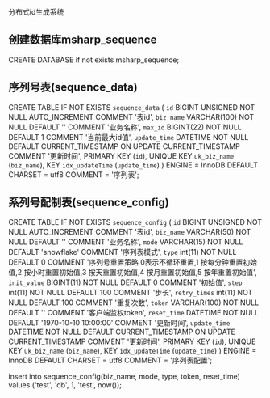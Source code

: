 分布式id生成系统

## 创建数据库msharp_sequence
CREATE DATABASE if not exists msharp_sequence;

## 序列号表(sequence_data)
CREATE TABLE IF NOT EXISTS `sequence_data`
(
  `id`          BIGINT UNSIGNED NOT NULL AUTO_INCREMENT
    COMMENT '表id',
  `biz_name`    VARCHAR(100)    NOT NULL DEFAULT ''
    COMMENT '业务名称',
  `max_id`      BIGINT(22)      NOT NULL DEFAULT 1
    COMMENT '当前最大id值',
  `update_time` DATETIME        NOT NULL DEFAULT CURRENT_TIMESTAMP
    ON UPDATE CURRENT_TIMESTAMP
    COMMENT '更新时间',
  PRIMARY KEY (`id`),
  UNIQUE KEY `uk_biz_name` (`biz_name`),
  KEY `idx_updateTime` (`update_time`)
)
  ENGINE = InnoDB
  DEFAULT CHARSET = utf8
  COMMENT = '序列表';

## 系列号配制表(sequence_config)
CREATE TABLE IF NOT EXISTS `sequence_config`
(
  `id`          BIGINT UNSIGNED NOT NULL AUTO_INCREMENT
    COMMENT '表id',
  `biz_name`    VARCHAR(50)     NOT NULL DEFAULT ''
    COMMENT '业务名称',
  `mode`        VARCHAR(15)     NOT NULL DEFAULT 'snowflake'
    COMMENT '序列表模式',
  `type`        int(11)         NOT NULL DEFAULT 0
    COMMENT '序列号重置策略 0表示不循环重置,1 按每分钟重置初始值,2 按小时重置初始值,3 按天重置初始值,4 按月重置初始值,5 按年重置初始值',
  `init_value`  BIGINT(11)      NOT NULL DEFAULT 0
    COMMENT '初始值',
  `step`        int(11)         NOT NULL DEFAULT 100
    COMMENT '步长',
  `retry_times` int(11)         NOT NULL DEFAULT 100
    COMMENT '重复次数',
  `token`       VARCHAR(100)    NOT NULL DEFAULT ''
    COMMENT '客户端监权token',
  `reset_time`  DATETIME        NOT NULL DEFAULT '1970-10-10 10:00:00'
    COMMENT '更新时间',
  `update_time` DATETIME        NOT NULL DEFAULT CURRENT_TIMESTAMP
    ON UPDATE CURRENT_TIMESTAMP
    COMMENT '更新时间',
  PRIMARY KEY (`id`),
  UNIQUE KEY `uk_biz_name` (`biz_name`),
  KEY `idx_updateTime` (`update_time`)
)
  ENGINE = InnoDB
  DEFAULT CHARSET = utf8
  COMMENT = '序列表配置';

insert into sequence_config(biz_name, mode, type, token, reset_time)
values ('test', 'db', 1, 'test', now());

